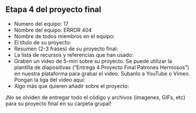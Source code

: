 ## Etapa 4 del proyecto final

- Numero del equipo: 17
- Nombre del equipo: ERROR 404
- Nombre de todos miembros en el equipo: 
- El título de su proyecto:
- Resumen (2-3 frases) de su proyecto final:
- La lista de recursos y referencias que han usado:
- Graben un video de 5-min sobre su proyecto. Se puede utilizar la plantilla de diapositivas (“Entrega 4 Proyecto Final Patrones Hermosos”) en nuestra plataforma para grabar el video. Subanlo a YouTube o Vimeo. Pongan la liga del vídeo aquí: 
- Algo más que quieren añadir sobre el proyecto:

¡No se olviden de entregar todo el código y archivos (imagenes, GIFs, etc) para su proyecto final en su carpeta grupal!
